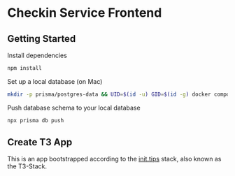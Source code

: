 # Checkin Service Frontend

## Getting Started

Install dependencies

```sh
npm install
```

Set up a local database (on Mac)

```sh
mkdir -p prisma/postgres-data && UID=$(id -u) GID=$(id -g) docker compose up
```

Push database schema to your local database

```sh
npx prisma db push
```

## Create T3 App

This is an app bootstrapped according to the [init.tips](https://init.tips) stack, also known as the T3-Stack.
